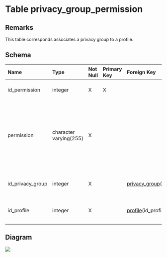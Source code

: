 # Table privacy\_group\_permission #
## Remarks ##
This table corresponds associates a privacy group to a profile.

## Schema ##
| **Name** | **Type** | **Not Null** | **Primary Key** | **Foreign Key** | **Remarks** |
|:---------|:---------|:-------------|:----------------|:----------------|:------------|
| id\_permission | integer  | X            | X               |                 | This is the primary key of the table. |
| permission | character varying(255) | X            |                 |                 | It corresponds to a java enumeration (NONE, READ or WRITE) and defines the access right to the resource related in the privacy group. |
| id\_privacy\_group | integer  | X            |                 | [privacy\_group](privacy_group.md)(id\_privacy\_group) | This is a foreign key to the table privacy\_group. |
| id\_profile | integer  | X            |                 | [profile](profile.md)(id\_profile) | This is a foreign key to the table profile. |

## Diagram ##
<img src='http://www.sigmah.org/svg_load.php?file=http://sigma-h.googlecode.com/svn/wiki/diagrams/privacy_group_permission.svg' />
